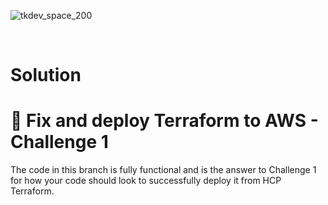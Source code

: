 ![tkdev_space_200](https://github.com/user-attachments/assets/31af05be-97b5-4d4e-82ef-4f23203eb7ac)

<br>

# Solution
# 🔑 Fix and deploy Terraform to AWS - Challenge 1

The code in this branch is fully functional and is the answer to Challenge 1 for how your code should look to successfully deploy it from HCP Terraform.

